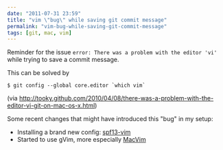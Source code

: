 ```yaml
---
date: "2011-07-31 23:59"
title: "vim \"bug\" while saving git commit message"
permalink: "vim-bug-while-saving-git-commit-message"
tags: [git, mac, vim]
---
```


Reminder for the issue `error: There was a problem with the editor 'vi'` while trying to save a commit message.

This can be solved by

    $ git config --global core.editor `which vim`

(via <a href="http://tooky.github.com/2010/04/08/there-was-a-problem-with-the-editor-vi-git-on-mac-os-x.html">http://tooky.github.com/2010/04/08/there-was-a-problem-with-the-editor-vi-git-on-mac-os-x.html</a>)

Some recent changes that might have introduced this "bug" in my setup:

- Installing a brand new config: <a href="https://github.com/spf13/spf13-vim">spf13-vim</a>
- Started to use gVim, more especially <a href="https://github.com/b4winckler/macvim">MacVim</a>
